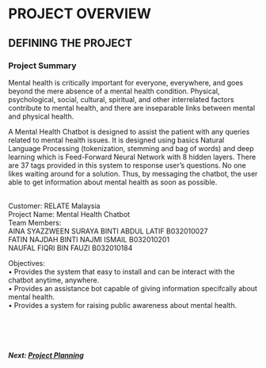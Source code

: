 # PROJECT OVERVIEW

## DEFINING THE PROJECT

### Project Summary

Mental health is critically important for everyone, everywhere, and goes beyond the mere absence of a mental health condition. Physical, psychological, social, cultural, spiritual, and other interrelated factors contribute to mental health, and there are inseparable links between mental and physical health.

A Mental Health Chatbot is designed to assist the patient with any queries related to mental health issues. It is designed using basics Natural Language Processing (tokenization, stemming and bag of words) and deep learning which is Feed-Forward Neural Network with 8 hidden layers.  There are 37 tags provided in this system to response user’s questions. No one likes waiting around for a solution. Thus, by messaging the chatbot, the user able to get information about mental health as soon as possible.

<br>Customer: RELATE Malaysia
<br>Project Name:  Mental Health Chatbot
<br>Team Members:
<br>AINA SYAZZWEEN SURAYA BINTI ABDUL LATIF B032010027
<br>FATIN NAJDAH BINTI NAJMI ISMAIL B032010201
<br>NAUFAL FIQRI BIN FAUZI   B032010184

Objectives:
<br>•	Provides the system that easy to install and can be interact with the chatbot anytime, anywhere.
<br>•	Provides an assistance bot capable of giving information specifcally about mental health.
<br>•	Provides a system for raising public awareness about mental health.

<br><br><br>
##### Next: [Project Planning](B-PROJECT_PLANNING.md)
